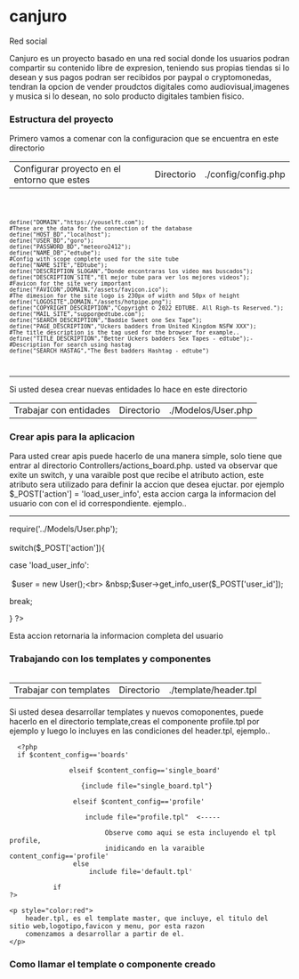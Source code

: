 # canjuro
Red social

<p>
  Canjuro es un proyecto basado en una red social donde los usuarios podran compartir su contenido
  libre de expresion, teniendo sus propias tiendas si lo desean y sus pagos podran ser recibidos por paypal
  o cryptomonedas, tendran la opcion de vender proudctos digitales como audiovisual,imagenes y musica si lo desean,
  no solo producto digitales tambien fisico.
</p>

<h3>Estructura del proyecto</h3>

<p>Primero vamos a comenar con la configuracion que se encuentra en este directorio</p>
<table>
  <td>Configurar proyecto en el entorno que estes</td>
  <td>Directorio</td>
  <td>./config/config.php</td>
</table>

<code>
  
    define("DOMAIN","https://youselft.com");
    #These are the data for the connection of the database 
    define("HOST_BD","localhost");
    define("USER_BD","goro");
    define("PASSWORD_BD","meteoro2412");
    define("NAME_DB","edtube");
    #Config with scope complete used for the site tube
    define("NAME_SITE","EDtube");
    define("DESCRIPTION_SLOGAN","Donde encontraras los video mas buscados");
    define("DESCRIPTION_SITE","El mejor tube para ver los mejores videos");
    #Favicon for the site very important 
    define("FAVICON",DOMAIN."/assets/favicon.ico");
    #The dimesion for the site logo is 230px of width and 50px of height
    define("LOGOSITE",DOMAIN."/assets/hotpipe.png");
    define("COPYRIGHT_DESCRIPTION","Copyright © 2022 EDTUBE. All Righ-ts Reserved.");
    define("MAIL_SITE","suppor@edtube.com");
    define("SEARCH_DESCRIPTION","Baddie Sweet one Sex Tape");
    define("PAGE_DESCRIPTION","Uckers badders from United Kingdom NSFW XXX");
    #The title description is the tag used for the browser for example..
    define("TITLE_DESCRIPTION","Better Uckers badders Sex Tapes - edtube");-
    #Description for search using hastag
    define("SEARCH_HASTAG","The Best badders Hashtag - edtube")
 
</code>
<hr>


<p>Si usted desea crear nuevas entidades lo hace en este directorio</p>
<table>
  <td>Trabajar con entidades</td>
  <td>Directorio</td>
  <td>./Modelos/User.php</td>
<table>

 <h3>Crear apis para la aplicacion</h3>
 <p>Para usted crear apis puede hacerlo de una manera simple, solo tiene que entrar al directorio Controllers/actions_board.php.
  usted va observar que exite un switch, y una varaible post que recibe el atributo action, este atributo sera utilizado para 
  definir la accion que desea ejuctar. por ejemplo $_POST['action'] = 'load_user_info', esta accion carga la informacion del usuario con
  con el id  correspondiente. ejemplo..<br/>
  <hr>
  <?php
  <br>
  require('../Models/User.php');
  <br><br>
  switch($_POST['action']){
    
   case 'load_user_info':<br><br>
        &nbsp;$user = new User();<br>
        &nbsp;$user->get_info_user($_POST['user_id']);
   
   break;
   
   
  }
  ?>
   <p>Esta accion retornaria la informacion completa del usuario</p>
  </p>
  
  <h3>Trabajando con los templates y componentes</h3>
    <table>
      <td>Trabajar con templates</td>
      <td>Directorio</td>
      <td>./template/header.tpl</td>
    <table>
  <p>Si usted desea desarrollar templates y nuevos comoponentes, puede hacerlo en el directorio template,creas
      el componente profile.tpl por ejemplo y luego lo incluyes en las condiciones del header.tpl, ejemplo..<br>
  </p>
                
      <?php        
      if $content_config=='boards'
                
                   elseif $content_config=='single_board'
                   
                      {include file="single_board.tpl"}
                      
                    elseif $content_config=='profile'
                       
                       include file="profile.tpl"  <-----
                              
                            Observe como aqui se esta incluyendo el tpl profile, 
                            inidicando en la varaible content_config=='profile'                                        
                    else
                        include file='default.tpl'

               if
    ?>
  
    <p style="color:red">
        header.tpl, es el template master, que incluye, el titulo del sitio web,logotipo,favicon y menu, por esta razon
        comenzamos a desarrollar a partir de el.
    </p>
    
    
 <h3>Como llamar el template o componente creado</h3>
                         
                         
                         
                         

  
